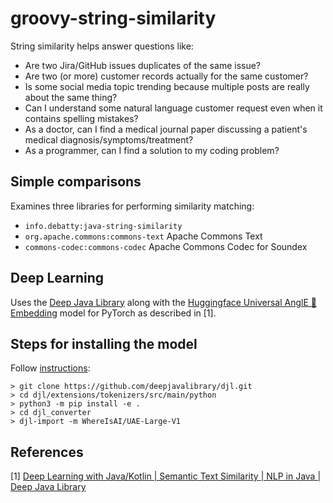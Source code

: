 groovy-string-similarity
========================

String similarity helps answer questions like:
* Are two Jira/GitHub issues duplicates of the same issue?
* Are two (or more) customer records actually for the same customer?
* Is some social media topic trending because multiple posts are really about the same thing?
* Can I understand some natural language customer request even when it contains spelling mistakes?
* As a doctor, can I find a medical journal paper discussing a patient's medical diagnosis/symptoms/treatment?
* As a programmer, can I find a solution to my coding problem?

Simple comparisons
------------------

Examines three libraries for performing similarity matching:
* `info.debatty:java-string-similarity`
* `org.apache.commons:commons-text` Apache Commons Text
* `commons-codec:commons-codec` Apache Commons Codec for Soundex

Deep Learning
-------------

Uses the [Deep Java Library](https://djl.ai/) along with the [Huggingface Universal AnglE 📐 Embedding](https://huggingface.co/WhereIsAI/UAE-Large-V1) model for PyTorch as described in [1].

Steps for installing the model
------------------------------

Follow [instructions](https://djl.ai/extensions/tokenizers/):

    > git clone https://github.com/deepjavalibrary/djl.git
    > cd djl/extensions/tokenizers/src/main/python
    > python3 -m pip install -e .
    > cd djl_converter
    > djl-import -m WhereIsAI/UAE-Large-V1

References
----------

[1] [Deep Learning with Java/Kotlin | Semantic Text Similarity | NLP in Java | Deep Java Library](https://youtu.be/AHlnGId-Y-0?si=HMeGPg14wVJqIx6f)
